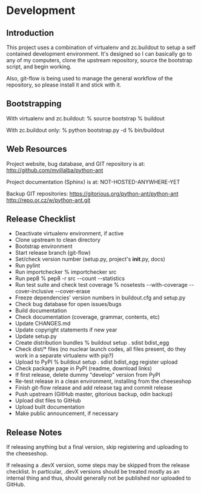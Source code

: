 Development
===========

Introduction
------------
This project uses a combination of virtualenv and zc.buildout to setup a self
contained development environment. It's designed so I can basically go to any
of my computers, clone the upstream repository, source the bootstrap script,
and begin working.

Also, git-flow is being used to manage the general workflow of the repository,
so please install it and stick with it.


Bootstrapping
-------------
With virtualenv and zc.buildout:
% source bootstrap
% buildout

With zc.buildout only:
% python bootstrap.py -d
% bin/buildout


Web Resources
-------------
Project website, bug database, and GIT repository is at:
http://github.com/mvillalba/python-ant

Project documentation (Sphinx) is at:
NOT-HOSTED-ANYWHERE-YET

Backup GIT repositories:
https://gitorious.org/python-ant/python-ant
http://repo.or.cz/w/python-ant.git


Release Checklist
-----------------
 * Deactivate virtualenv environment, if active
 * Clone upstream to clean directory
 * Bootstrap environment
 * Start release branch (git-flow)
 * Set/check version number (setup.py, project's __init__.py, docs)
 * Run pylint
 * Run importchecker
   % importchecker src
 * Run pep8
   % pep8 -r src --count --statistics
 * Run test suite and check test coverage
   % nosetests --with-coverage --cover-inclusive --cover-erase
 * Freeze dependencies' version numbers in buildout.cfg and setup.py
 * Check bug database for open issues/bugs
 * Build documentation
 * Check documentation (coverage, grammar, contents, etc)
 * Update CHANGES.md
 * Update copyright statements if new year
 * Update setup.py
 * Create distribution bundles
   % buildout setup . sdist bdist_egg
 * Check dist/* files (no nuclear launch codes, all files present, do they work
   in a separate virtualenv with pip?)
 * Upload to PyPI
   % buildout setup . sdist bdist_egg register upload
 * Check package page in PyPI (readme, download links)
 * If first release, delete dummy "develop" version from PyPI
 * Re-test release in a clean environment, installing from the cheeseshop
 * Finish git-flow release and add release tag and commit release
 * Push upstream (GitHub master, gitorious backup, odin backup)
 * Upload dist files to GitHub
 * Upload built documentation
 * Make public announcement, if necessary


Release Notes
-------------
If releasing anything but a final version, skip registering and uploading to
the cheeseshop.

If releasing a .devX version, some steps may be skipped from the release
checklist. In particular, .devX versions should be treated mostly as an
internal thing and thus, should generally not be published nor uploaded to
GitHub.


